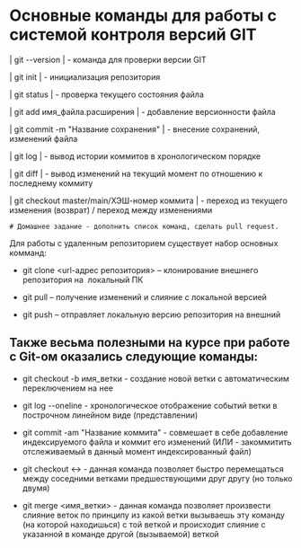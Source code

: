 # Основные команды для работы с системой контроля версий GIT

| git --version | - команда для проверки версии GIT

| git init | - инициализация репозитория

| git status | - проверка текущего состояния файла

| git add имя_файла.расширения | - добавление версионности файла

| git commit -m "Название сохранения" | - внесение сохранений, изменений файла

| git log | - вывод истории коммитов в хронологическом порядке

| git diff | - вывод изменений на текущий момент по отношению к последнему коммиту

| git checkout master/main/ХЭШ-номер коммита | - переход из текущего изменения (возврат) / переход между изменениями

    # Домашнее задание - дополнить список команд, сделать pull request.

Для работы с удаленным репозиторием существует набор основных комманд:

* git clone <url-адрес репозитория>  – клонирование внешнего репозитория на  локальный ПК 

* git pull – получение изменений и слияние с локальной версией 

* git push – отправляет локальную версию репозитория на внешний 

## Также весьма полезными на курсе при работе с Git-ом оказались следующие команды:

* git checkout -b имя_ветки - создание новой ветки с автоматическим переключением на нее

* git log --oneline - хронологическое отображение событий ветки в построчном линейном виде (представлении)

* git commit -am "Название коммита" - совмешает в себе добавление индексируемого файла и коммит его изменений (ИЛИ - закоммитить отслеживаемый в данный момент индексированный файл)

* git checkout <-> - данная команда позволяет быстро перемещаться между соседними ветками предшествующими друг другу (но только двумя)

* git merge <имя_ветки> - данная команда позволяет произвести слияние веток по принципу из какой ветки вызываешь эту команду (на которой находишься) с той веткой и происходит слияние с указанной в команде другой (вызываемой) веткой

